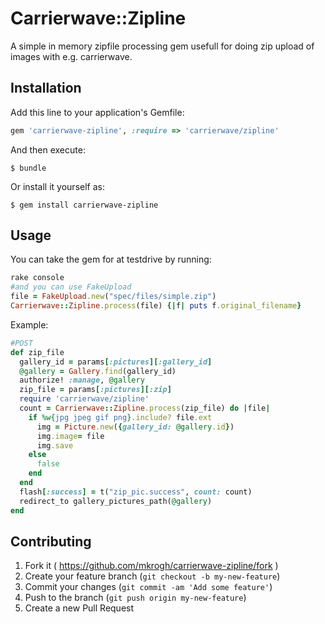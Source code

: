 # Carrierwave::Zipline
A simple in memory zipfile processing gem usefull for doing zip upload of images with e.g. carrierwave.

## Installation

Add this line to your application's Gemfile:

```ruby
gem 'carrierwave-zipline', :require => 'carrierwave/zipline'
```

And then execute:

    $ bundle

Or install it yourself as:

    $ gem install carrierwave-zipline

## Usage

You can take the gem for at testdrive by running:

```ruby
rake console
#and you can use FakeUpload
file = FakeUpload.new("spec/files/simple.zip")
Carrierwave::Zipline.process(file) {|f| puts f.original_filename}
```

Example:

```ruby
#POST
def zip_file
  gallery_id = params[:pictures][:gallery_id]
  @gallery = Gallery.find(gallery_id)
  authorize! :manage, @gallery
  zip_file = params[:pictures][:zip]
  require 'carrierwave/zipline'
  count = Carrierwave::Zipline.process(zip_file) do |file|
    if %w{jpg jpeg gif png}.include? file.ext
      img = Picture.new({gallery_id: @gallery.id})
      img.image= file
      img.save
    else
      false
    end
  end
  flash[:success] = t("zip_pic.success", count: count)
  redirect_to gallery_pictures_path(@gallery)
end
```

## Contributing

1. Fork it ( https://github.com/mkrogh/carrierwave-zipline/fork )
2. Create your feature branch (`git checkout -b my-new-feature`)
3. Commit your changes (`git commit -am 'Add some feature'`)
4. Push to the branch (`git push origin my-new-feature`)
5. Create a new Pull Request
